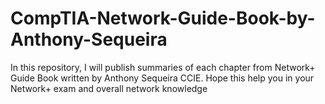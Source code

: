 # CompTIA-Network-Guide-Book-by-Anthony-Sequeira
In this repository, I will publish summaries of each chapter from Network+ Guide Book written by Anthony Sequeira CCIE. Hope this help you in your Network+ exam and overall network knowledge
